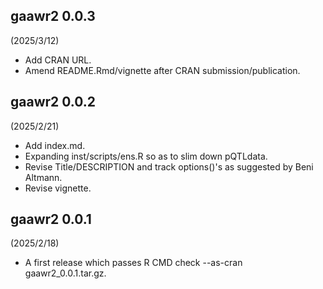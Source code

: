 ## gaawr2 0.0.3

(2025/3/12)

* Add CRAN URL.
* Amend README.Rmd/vignette after CRAN submission/publication.

## gaawr2 0.0.2

(2025/2/21)

* Add index.md.
* Expanding inst/scripts/ens.R so as to slim down pQTLdata.
* Revise Title/DESCRIPTION and track options()'s as suggested by Beni Altmann.
* Revise vignette.

## gaawr2 0.0.1

(2025/2/18)

* A first release which passes R CMD check --as-cran gaawr2_0.0.1.tar.gz.
